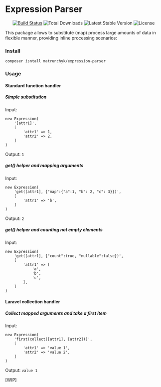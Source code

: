 # Expression Parser

<p align="center">
<a href="https://travis-ci.org/matrunchyk/expression-parser"><img src="https://api.travis-ci.org/matrunchyk/expression-parser.svg?branch=master" alt="Build Status"></a>
<img src="https://poser.pugx.org/matrunchyk/expression-parser/d/total" alt="Total Downloads">
<img src="https://poser.pugx.org/matrunchyk/expression-parser/v/stable" alt="Latest Stable Version">
<img src="https://poser.pugx.org/matrunchyk/expression-parser/license" alt="License">
</p>


This package allows to substitute (map) process large amounts of data in flexible manner, providing inline processing scenarios:
### Install

`composer isntall matrunchyk/expression-parser`

### Usage

#### Standard function handler

##### Simple substitution
Input: 
```
new Expression(
    '[attr1]',
    [
        'attr1' => 1,
        'attr2' => 2,
    ]
)
```
Output: `1`

##### get() helper and mapping arguments
Input:
```
new Expression(
    'get([attr1], {"map":{"a":1, "b": 2, "c": 3}})',
    [
        'attr1' => 'b',
    ]
)
```
Output: `2`

##### get() helper and counting not empty elements
Input:
```
new Expression(
    'get([attr1], {"count":true, "nullable":false})',
    [
        'attr1' => [
            'a',
            'b',
            'c',
        ],
    ]
)
```

#### Laravel collection handler

##### Collect mapped arguments and take a first item

Input: 
```
new Expression(
    'first(collect([attr1], [attr2]))',
    [
        'attr1' => 'value 1',
        'attr2' => 'value 2',
    ]
)
```
Output: `value 1`

[WIP]

